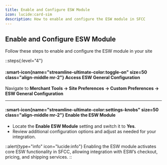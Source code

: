 ```yaml
---
title: Enable and Configure ESW Module
icon: lucide:card-sim
description: How to enable and configure the ESW module in SFCC
---
```



## Enable and Configure ESW Module

Follow these steps to enable and configure the ESW module in your site

::steps{:level="4"}

#### :smart-icon{name="streamline-ultimate-color:toggle-on" size=50 class="align-middle mr-2"} Access ESW General Configuration  

Navigate to **Merchant Tools → Site Preferences → Custom Preferences → ESW General Configuration**

---

#### :smart-icon{name="streamline-ultimate-color:settings-knobs" size=50 class="align-middle mr-2"} Enable the ESW Module  

- Locate the **Enable ESW Module** setting and switch it to **Yes**.
- Review additional configuration options and adjust as needed for your integration.

::alert{type="info" icon="lucide:info"}
Enabling the ESW module activates core ESW functionality in SFCC, allowing integration with ESW’s checkout, pricing, and shipping services.
::